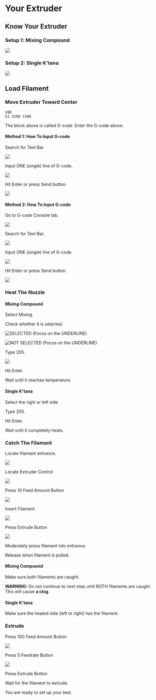 # Your Extruder

## Know Your Extruder

### Setup 1: Mixing Compound

![](../.gitbook/assets/img_0966.JPG)

### Setup 2: Single K'tana

![](../.gitbook/assets/single.JPG)

## Load Filament

### Move Extruder Toward Center

```text
G90
G1 X200 Y200
```

The block above is called G-code. Enter the G-code above.

#### Method 1: How To Input G-code

Search for Text Bar.

![](../.gitbook/assets/mainpage-text-bar.PNG)

Input ONE \(single\) line of G-code.

![](../.gitbook/assets/sample-mainpage-g-code-input.PNG)

Hit Enter or press Send button.

![](../.gitbook/assets/mainpage-send%20%281%29.PNG)

#### Method 2: How To Input G-code

Go to G-code Console tab.

![](../.gitbook/assets/g-code-console-tab.PNG)

Search for Text Bar.

![](../.gitbook/assets/gcode-console-text-bar.PNG)

Input ONE \(single\) line of G-code.

![](../.gitbook/assets/gcode-console-input.png)

Hit Enter or press Send button.

![](../.gitbook/assets/gcode-console-send.png)

### Heat The Nozzle

#### Mixing Compound

Select Mixing.

Check whether it is selected.

![SELECTED \(Focus on the UNDERLINE\)](../.gitbook/assets/mixing-tool-selection.PNG)

![NOT SELECTED \(Focus on the UNDERLINE\)](../.gitbook/assets/mixing-tool-not-selected.PNG)

Type 205.

![](../.gitbook/assets/temperature-input.PNG)

Hit Enter.

Wait until it reaches temperature.

#### Single K'tana

Select the right or left side

Type 205.

Hit Enter.

Wait until it completely heats.

### Catch The Filament

Locate filament entrance.

![](../.gitbook/assets/entrance-location%20%281%29.JPG)

Locate Extruder Control

![](../.gitbook/assets/extruder-control-location%20%282%29.PNG)

Press 10 Feed Amount Button

![](../.gitbook/assets/10-feed-length.PNG)

Insert Filament

![](../.gitbook/assets/fialement-entrance.JPG)

Press Extrude Button

![](../.gitbook/assets/extrude.PNG)

Moderately press filament into entrance.

Release when filament is pulled.

#### Mixing Compound

Make sure both filaments are caught.

**WARNING:** Do not continue to next step until BOTH filaments are caught. This will cause **a clog**.

#### Single K'tana

Make sure the heated side \(left or right\) has the filament.

### Extrude

Press 100 Feed Amount Button

![](../.gitbook/assets/100%20%281%29.PNG)

Press 5 Feedrate Button

![](../.gitbook/assets/5.PNG)

Press Extrude Button

Wait for the filament to extrude.



You are ready to set up your bed. 

